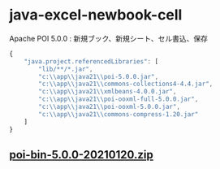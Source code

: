 # java-excel-newbook-cell
Apache POI 5.0.0 : 新規ブック、新規シート、セル書込、保存

```javascript
{
    "java.project.referencedLibraries": [
        "lib/**/*.jar",
        "c:\\app\\java21\\poi-5.0.0.jar",
        "c:\\app\\java21\\commons-collections4-4.4.jar",
        "c:\\app\\java21\\xmlbeans-4.0.0.jar",
        "c:\\app\\java21\\poi-ooxml-full-5.0.0.jar",
        "c:\\app\\java21\\poi-ooxml-5.0.0.jar",
        "c:\\app\\java21\\commons-compress-1.20.jar"
    ]
}
```

## [poi-bin-5.0.0-20210120.zip](https://poi.apache.org/)
